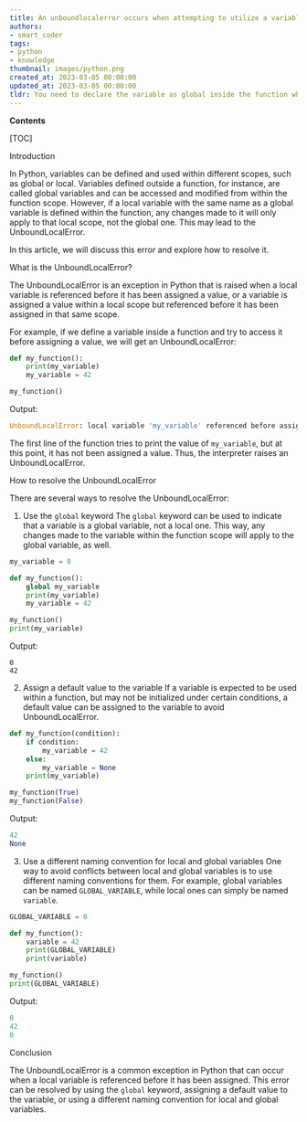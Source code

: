```yaml
---
title: An unboundlocalerror occurs when attempting to utilize a variable, which was deemed global, but is later reassigned after its initial use
authors:
- smart_coder
tags:
- python
- knowledge
thumbnail: images/python.png
created_at: 2023-03-05 00:00:00
updated_at: 2023-03-05 00:00:00
tldr: You need to declare the variable as global inside the function where it is being (re)assigned.
---
```


**Contents**

[TOC]

Introduction

In Python, variables can be defined and used within different scopes, such as global or local. Variables defined outside a function, for instance, are called global variables and can be accessed and modified from within the function scope. However, if a local variable with the same name as a global variable is defined within the function, any changes made to it will only apply to that local scope, not the global one. This may lead to the UnboundLocalError.

In this article, we will discuss this error and explore how to resolve it.

What is the UnboundLocalError?

The UnboundLocalError is an exception in Python that is raised when a local variable is referenced before it has been assigned a value, or a variable is assigned a value within a local scope but referenced before it has been assigned in that same scope.

For example, if we define a variable inside a function and try to access it before assigning a value, we will get an UnboundLocalError:

``` python
def my_function():
    print(my_variable)
    my_variable = 42

my_function()
```
Output:

``` python
UnboundLocalError: local variable 'my_variable' referenced before assignment
```

The first line of the function tries to print the value of `my_variable`, but at this point, it has not been assigned a value. Thus, the interpreter raises an UnboundLocalError.

How to resolve the UnboundLocalError

There are several ways to resolve the UnboundLocalError:

1. Use the `global` keyword
The `global` keyword can be used to indicate that a variable is a global variable, not a local one. This way, any changes made to the variable within the function scope will apply to the global variable, as well.

``` python
my_variable = 0

def my_function():
    global my_variable
    print(my_variable)
    my_variable = 42

my_function()
print(my_variable)
```

Output:
```
0
42
```

2. Assign a default value to the variable
If a variable is expected to be used within a function, but may not be initialized under certain conditions, a default value can be assigned to the variable to avoid UnboundLocalError.

``` python
def my_function(condition):
    if condition:
        my_variable = 42
    else:
        my_variable = None
    print(my_variable)

my_function(True)
my_function(False)
```

Output:
``` python
42
None
```

3. Use a different naming convention for local and global variables
One way to avoid conflicts between local and global variables is to use different naming conventions for them. For example, global variables can be named `GLOBAL_VARIABLE`, while local ones can simply be named `variable`.

``` python
GLOBAL_VARIABLE = 0

def my_function():
    variable = 42
    print(GLOBAL_VARIABLE)
    print(variable)

my_function()
print(GLOBAL_VARIABLE)
```

Output:
``` python
0
42
0
```

Conclusion

The UnboundLocalError is a common exception in Python that can occur when a local variable is referenced before it has been assigned. This error can be resolved by using the `global` keyword, assigning a default value to the variable, or using a different naming convention for local and global variables.

